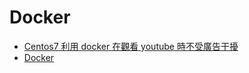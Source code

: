 # Docker
- [Centos7 利用 docker 在觀看 youtube 時不受廣告干擾](https://github.com/linjiachi/Linux_note/blob/master/109-1%20Docker/W1-20200915.md)
- [Docker](https://github.com/linjiachi/Linux_note/blob/master/109-1%20Docker/W2-20200922.md)